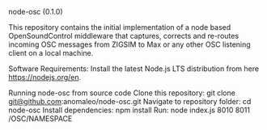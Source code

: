 node-osc (0.1.0)

This repository contains the initial implementation of a node based OpenSoundControl 
middleware that captures, corrects and re-routes incoming OSC messages from ZIGSIM to Max 
or any other OSC listening client on a local machine. 

Software Requirements: 
Install the latest Node.js LTS distribution from here https://nodejs.org/en.

Running node-osc from source code
Clone this repository: git clone git@github.com:anomaleo/node-osc.git
Navigate to repository folder: cd node-osc
Install dependencies: npm install
Run: node index.js 8010 8011 /OSC/NAMESPACE
